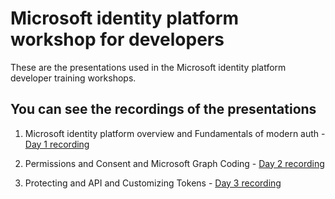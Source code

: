# Microsoft identity platform workshop for developers

These are the presentations used in the Microsoft identity platform developer training workshops.   

## You can see the recordings of the presentations

1. Microsoft identity platform overview and Fundamentals of modern auth - [Day 1 recording](https://www.youtube.com/watch?v=s5TB4AuPTa0)

2. Permissions and Consent and Microsoft Graph Coding  - [Day 2 recording](https://www.youtube.com/watch?v=hdkTu0Ip_eo) 

3. Protecting and API and Customizing Tokens - [Day 3 recording](https://www.youtube.com/watch?v=q-W8xDO-7y4)

